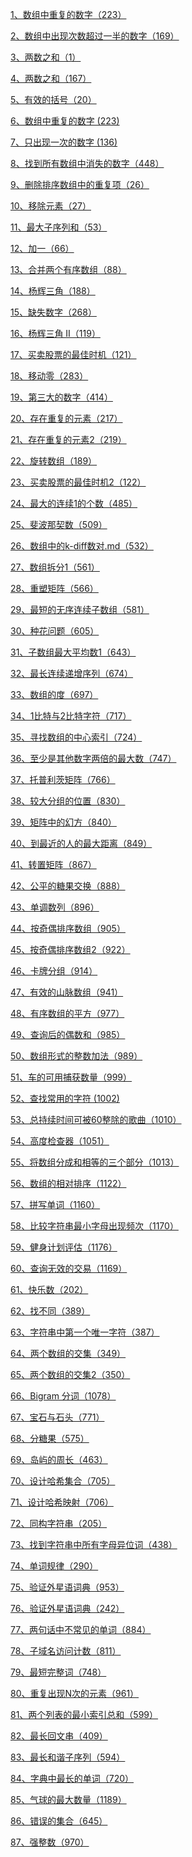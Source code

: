 
 <a href="./docs/数组中重复的数字.md">1、数组中重复的数字（223）</a>

 <a href="./docs/数组中出现次数超过一半的数字.md">2、数组中出现次数超过一半的数字（169）</a>

<a href="./docs/两数之和.md">3、两数之和（1）</a>

<a href="./docs/两数之和2.md">4、两数之和（167）</a>

<a href="./docs/有效的括号.md">5、有效的括号（20）</a>

<a href="./docs/数组中重复的数字.md">6、数组中重复的数字 (223)</a>

<a href="./docs/只出现一次的数字.md">7、只出现一次的数字 (136)</a>

<a href="./docs/找到所有数组中消失的数字.md">8、找到所有数组中消失的数字（448）</a>

<a href="./docs/删除排序数组中的重复项.md">9、删除排序数组中的重复项（26）</a>

<a href="./docs/移除元素.md">10、移除元素（27）</a>

<a href="./docs/最大子序列和.md">11、最大子序列和（53）</a>

<a href="./docs/加一.md">12、加一（66）</a>

<a href="./docs/合并两个有序数组.md">13、合并两个有序数组（88）</a>

<a href="./docs/杨辉三角.md">14、杨辉三角（188）</a>

<a href="./docs/缺失数字.md">15、缺失数字（268）</a>

<a href="./docs/杨辉三角2.md">16、杨辉三角 II（119）</a>

<a href="./docs/买卖股票的最佳时机.md">17、买卖股票的最佳时机（121）</a>

<a href="./docs/移动零.md">18、移动零（283）</a>

<a href="./docs/第三大的数.md">19、第三大的数字（414）</a>

<a href="./docs/存在重复的元素.md">20、存在重复的元素（217）</a>

<a href="./docs/存在重复的元素2.md">21、存在重复的元素2（219）</a>

<a href="./docs/旋转数组.md">22、旋转数组（189）</a>

<a href="./docs/买卖股票的最佳时机2.md">23、买卖股票的最佳时机2（122）</a>

<a href="./docs/最大的连续1的个数.md">24、最大的连续1的个数（485）</a>

<a href="./docs/斐波那契数.md">25、斐波那契数（509）</a>

<a href="./docs/数组中的k-diff数对.md">26、数组中的k-diff数对.md（532）</a>

<a href="./docs/数组拆分1.md">27、数组拆分1（561）</a>

<a href="./docs/重塑矩阵.md">28、重塑矩阵（566）</a>

<a href="./docs/最短的无序连续子数组.md">29、最短的无序连续子数组（581）</a>


<a href="./docs/种花问题.md">30、种花问题（605）</a>

<a href="./docs/子数组最大平均数1.md">31、子数组最大平均数1（643）</a>

<a href="./docs/最长连续递增序列.md">32、最长连续递增序列（674）</a>

<a href="./docs/数组的度.md">33、数组的度（697）</a>

<a href="./docs/1比特与2比特字符.md">34、1比特与2比特字符（717）</a>

<a href="./docs/寻找数组的中心索引.md">35、寻找数组的中心索引（724）</a>

<a href="./docs/至少是其他数字两倍的最大数.md">36、至少是其他数字两倍的最大数（747）</a>

<a href="./docs/托普利茨矩阵.md">37、托普利茨矩阵（766）</a>

<a href="./docs/较大分组的位置.md">38、较大分组的位置（830）</a>

<a href="./docs/矩阵中的幻方.md">39、矩阵中的幻方（840）</a>

<a href="./docs/到最近的人的最大的距离.md">40、到最近的人的最大距离（849）</a>

<a href="./docs/转置矩阵.md">41、转置矩阵（867）</a>

<a href="./docs/公平的糖果交换.md">42、公平的糖果交换（888）</a>

<a href="./docs/单调数列.md">43、单调数列（896）</a>

<a href="./docs/按奇偶排序数组.md">44、按奇偶排序数组（905）</a>

<a href="./docs/按奇偶排序数组2.md">45、按奇偶排序数组2（922）</a>

<a href="./docs/卡牌分组.md">46、卡牌分组（914）</a>

<a href="./docs/有效的山脉数组.md">47、有效的山脉数组（941）</a>

<a href="./docs/有序数组的平方.md">48、有序数组的平方（977）</a>

<a href="./docs/查询后的偶数和.md">49、查询后的偶数和（985）</a>

<a href="./docs/数组形式的整数加法.md">50、数组形式的整数加法（989）</a>

<a href="./docs/车的可用捕获数量.md">51、车的可用捕获数量（999）</a>

<a href="./docs/查找常用的字符.md">52、查找常用的字符 (1002)</a>

<a href="./docs/总持续时间可被60整除的歌曲.md">

53、总持续时间可被60整除的歌曲（1010）</a>

<a href="./docs/高度检查器.md">54、高度检查器（1051）</a>

<a href="./docs/将数组分成和相等的三个部分.md">55、将数组分成和相等的三个部分（1013）</a>

<a href="./docs/数组的相对排序.md">56、数组的相对排序（1122）</a>

<a href="./docs/拼写单词.md">57、拼写单词（1160）</a>

<a href="./docs/比较字符串最小字母出现频次.md">58、比较字符串最小字母出现频次（1170）</a>

<a href="./docs/健身计划评估.md">59、健身计划评估（1176）</a>

<a href="./docs/查询无效的交易.md">60、查询无效的交易（1169）</a>

<a href="./docs/快乐数.md">61、快乐数（202）</a>

<a href="./docs/找不同.md">62、找不同（389）</a>

<a href="./docs/字符串中的第一个唯一字符.md">63、字符串中第一个唯一字符（387）</a>

<a href="./docs/两个数组的交集.md">64、两个数组的交集（349）</a>

<a href="./docs/两个数组的交集2.md">65、两个数组的交集2（350）</a>

<a href="./docs/bigram分词.md">66、Bigram 分词（1078）</a>

<a href="./docs/宝石与石头.md">67、宝石与石头（771）</a>

<a href="./docs/分糖果.md">68、分糖果（575）</a>

<a href="./docs/岛屿的周长.md">69、岛屿的周长（463）</a>

<a href="./docs/设计哈希集合.md">70、设计哈希集合（705）</a>

<a href="./docs/设计哈希映射.md">71、设计哈希映射（706）</a>

<a href="./docs/同构字符串.md">72、同构字符串（205）</a>

<a href="./docs/找到字符串中所有字母异位词.md">73、找到字符串中所有字母异位词（438）</a>

<a href="./docs/单词规律.md">74、单词规律（290）</a>

<a href="./docs/验证外星语词典.md">75、验证外星语词典（953）</a>

<a href="./docs/有效的字母异位词.md">76、验证外星语词典（242）</a>

<a href="./docs/两句话中不常见的单词.md">77、两句话中不常见的单词（884）</a>

<a href="./docs/子域名访问计数.md">78、子域名访问计数（811）</a>

<a href="./docs/最短完整词.md">79、最短完整词（748）</a>

<a href="./docs/重复出现N次的元素.md">80、重复出现N次的元素（961）</a>

<a href="./docs/两个列表的最小索引总和.md">81、两个列表的最小索引总和（599）</a>

<a href="./docs/最长回文串.md">82、最长回文串（409）</a>

<a href="./docs/最长和谐子序列.md">83、最长和谐子序列（594）</a>

<a href="./docs/字典中最长的单词.md">84、字典中最长的单词（720）</a>

<a href="./docs/气球的最大数量.md">85、气球的最大数量（1189）</a>

<a href="./docs/错误的集合.md">86、错误的集合（645）</a>

<a href="./docs/强整数.md">87、强整数（970）</a>

